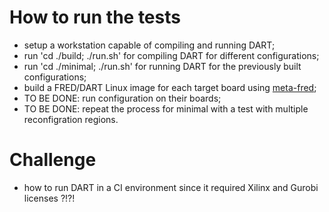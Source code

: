 # How to run the tests

 - setup a workstation capable of compiling and running DART;
 - run 'cd ./build; ./run.sh' for compiling DART for different configurations;
 - run 'cd ./minimal; ./run.sh' for running DART for the previously built configurations;
 - build a FRED/DART Linux image for each target board using [meta-fred](https://fred-framework-docs.readthedocs.io/en/latest/docs/07_getting-started/index.html);
 - TO BE DONE: run configuration on their boards;
 - TO BE DONE: repeat the process for minimal with a test with multiple reconfigration regions.

# Challenge

 - how to run DART in a CI environment since it required Xilinx and Gurobi licenses ?!?!
  